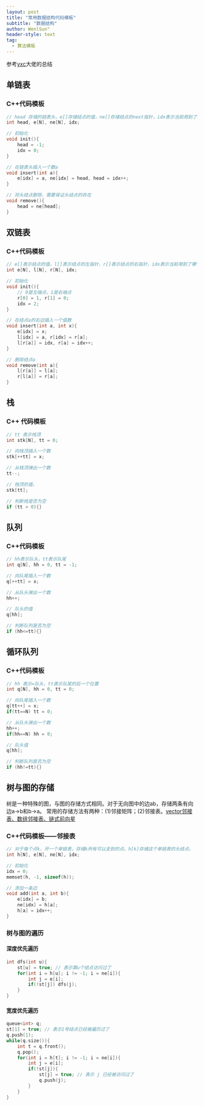 ```yaml
---
layout: post
title: "常用数据结构代码模板"
subtitle: "数据结构"
author: WenlSun"
header-style: text
tag:
  - 算法模板
---
```

参考[yxc](https://www.acwing.com/blog/content/404/)大佬的总结

## 单链表

### C++代码模板

```c++
// head 存储的链表头，e[]存储结点的值，ne[]存储结点的next指针，idx表示当前用到了哪个结点
int head, e[N], ne[N], idx;

// 初始化
void init(){
    head = -1;
    idx = 0;
}

// 在链表头插入一个数a
void insert(int a){
    e[idx] = a, ne[idx] = head, head = idx++;
}

// 将头结点删除，需要保证头结点的存在
void remove(){
    head = ne[head];
}
```

## 双链表

### C++代码模板

```c++
// e[]表示结点的值，l[]表示结点的左指针，r[]表示结点的右指针，idx表示当前用到了哪个结点
int e[N], l[N], r[N], idx;

// 初始化
void init(){
    // 0是左端点，1是右端点
    r[0] = 1, r[1] = 0;
    idx = 2;
}

// 在结点a的右边插入一个值数
void insert(int a, int x){
    e[idx] = x;
    l[idx] = a, r[idx] = r[a];
    l[r[a]] = idx, r[a] = idx++;
}

// 删除结点a
void remove(int a){
    l[r[a]] = l[a];
    r[l[a]] = r[a];
}
```

## 栈

### C++ 代码模板

```c++
// tt 表示栈顶
int stk[N], tt = 0;

// 向栈顶插入一个数
stk[++tt] = x;

// 从栈顶弹出一个数
tt--;

// 栈顶的值，
stk[tt];

// 判断栈是否为空
if (tt > 0){}
```

## 队列

### C++代码模板

```c++
// hh表示队头，tt表示队尾
int q[N], hh = 0, tt = -1;

// 向队尾插入一个数
q[++tt] = x;

// 从队头弹出一个数
hh++;

// 队头的值
q[hh];

// 判断队列是否为空
if (hh<=tt){}
```

## 循环队列

### C++代码模板

```c++
// hh 表示=队头，tt表示队尾的后一个位置
int q[N], hh = 0, tt = 0;

// 向队尾插入一个数
q[tt++] = x;
if(tt==N) tt = 0;

// 从队头弹出一个数
hh++;
if(hh==N) hh = 0;

// 队头值
q[hh];

// 判断队列是否为空
if (hh!=tt){}
```

## 树与图的存储

树是一种特殊的图，与图的存储方式相同。对于无向图中的边ab，存储两条有向边a->b和b->a。
常用的存储方法有两种：(1)邻接矩阵；(2)邻接表。[vector邻接表、数组邻接表、链式前向星](<https://blog.csdn.net/qq_36294918/article/details/102694674>)

### C++代码模板——邻接表

```c++
// 对于每个点k，开一个单链表，存储k所有可以走到的点。h[k]存储这个单链表的头结点。
int h[N], e[N], ne[N], idx;

// 初始化
idx = 0;
memset(h, -1, sizeof(h));

// 添加一条边
void add(int a, int b){
    e[idx] = b;
    ne[idx] = h[a];
    h[a] = idx++;
}
```

### 树与图的遍历

#### 深度优先遍历

```c++
int dfs(int u){
    st[u] = true; // 表示第u个结点访问过了
    for(int i = h[u]; i != -1; i = ne[i]){
        int j = e[i];
        if(!st[j]) dfs(j);
    }
}
```

#### 宽度优先遍历

```c++
queue<int> q;
st[1] = true; // 表示1号结点已经被遍历过了
q.push(1);
while(q.size()){
    int t = q.front();
    q.pop();
    for(int i = h[t]; i != -1; i = ne[i]){
        int j = e[i];
        if(!st[j]){
            st[j] = true; // 表示 j 已经被访问过了
            q.push(j);
        }
    }
}
```
